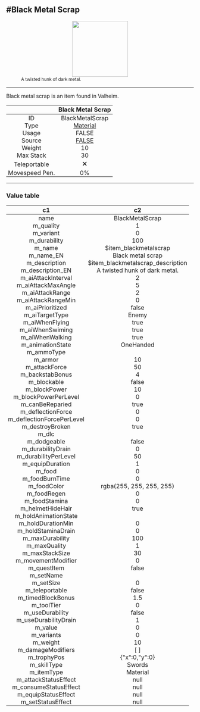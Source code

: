 <meta property="og:title" content="Black Metal Scrap - MoreValheim" /><meta property="og:type" content="website" /><meta property="og:image" content="/assets/black_metal_scrap.png" /><meta property="og:description" content="Black Metal Scrap is an item found in Valheim." /><meta name="theme-color" content="#546D78"><meta name="twitter:card" content="summary_large_image">
#Black Metal Scrap
-------------
<style>img {width:20px;}.tb {width:150px;display: block;margin-left: auto;margin-right: auto;}</style>

<style>.md-typeset table:not([class]) th:not([align]) {min-width:unset!important;}</style>
<style>td{padding:0em 0.3em!important;text-align:center!important;border-left:.05rem solid var(--md-default-fg-color--lightest)}</style>

<style>th{padding:0.1em 0.3em!important;text-align:center!important;font-weight:bold}</style>

<style>pre{text-align:right!important}</style>
<style>table tr td:first-child {border-left: 0;};</style>

<figure><img src="/assets/black_metal_scrap.png" class="tb" /><figcaption><small>A twisted hunk of dark metal.</small></figcaption></figure>

-------------

Black metal scrap is an item found in Valheim.

|        | Black Metal Scrap              |
| ----------- | ------------------------------------ |
| ID |BlackMetalScrap
| Type | [Material](../../types/material)
| Usage | FALSE<br>
| Source | [FALSE](../../item/false)
| Weight | 10 |
| Max Stack | 30 |
| Teleportable | 🗙
| Movespeed Pen. | 0%


-------------

### Value table
|c1|c2|
|----|----|
|name|BlackMetalScrap|
|m_quality|1|
|m_variant|0|
|m_durability|100|
|m_name|$item_blackmetalscrap|
|m_name_EN|Black metal scrap|
|m_description|$item_blackmetalscrap_description|
|m_description_EN|A twisted hunk of dark metal.|
|m_aiAttackInterval|2|
|m_aiAttackMaxAngle|5|
|m_aiAttackRange|2|
|m_aiAttackRangeMin|0|
|m_aiPrioritized|false|
|m_aiTargetType|Enemy|
|m_aiWhenFlying|true|
|m_aiWhenSwiming|true|
|m_aiWhenWalking|true|
|m_animationState|OneHanded|
|m_ammoType||
|m_armor|10|
|m_attackForce|50|
|m_backstabBonus|4|
|m_blockable|false|
|m_blockPower|10|
|m_blockPowerPerLevel|0|
|m_canBeReparied|true|
|m_deflectionForce|0|
|m_deflectionForcePerLevel|0|
|m_destroyBroken|true|
|m_dlc||
|m_dodgeable|false|
|m_durabilityDrain|0|
|m_durabilityPerLevel|50|
|m_equipDuration|1|
|m_food|0|
|m_foodBurnTime|0|
|m_foodColor|rgba(255, 255, 255, 255)|
|m_foodRegen|0|
|m_foodStamina|0|
|m_helmetHideHair|true|
|m_holdAnimationState||
|m_holdDurationMin|0|
|m_holdStaminaDrain|0|
|m_maxDurability|100|
|m_maxQuality|1|
|m_maxStackSize|30|
|m_movementModifier|0|
|m_questItem|false|
|m_setName||
|m_setSize|0|
|m_teleportable|false|
|m_timedBlockBonus|1.5|
|m_toolTier|0|
|m_useDurability|false|
|m_useDurabilityDrain|1|
|m_value|0|
|m_variants|0|
|m_weight|10|
|m_damageModifiers|[  ]|
|m_trophyPos|{"x":0,"y":0}|
|m_skillType|Swords|
|m_itemType|Material|
|m_attackStatusEffect|null|
|m_consumeStatusEffect|null|
|m_equipStatusEffect|null|
|m_setStatusEffect|null|
